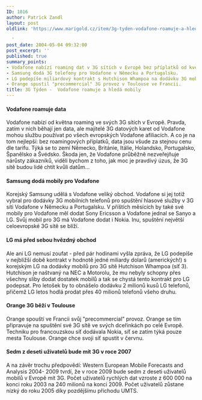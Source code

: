 ```yaml
---
ID: 1016
author: Patrick Zandl
layout: post
oldlink: 'https://www.marigold.cz/item/3g-tyden-vodafone-roamuje-a-hleda-mobily

  '
post_date: 2004-05-04 09:32:00
post_excerpt: ''
published: true
summary_points:
- Vodafone nabízí roaming dat v 3G sítích v Evropě bez příplatků od května.
- Samsung dodá 3G telefony pro Vodafone v Německu a Portugalsku.
- LG podepíše miliardový kontrakt s Hutchison Whampoa na dodávku 3G mobilů.
- Orange spustil "precommercial" 3G provoz v Toulouse ve Francii.
title: 3G Týden -  Vodafone roamuje a hledá mobily
---
```


<H4>Vodafone roamuje data </H4>
<p>
Vodafone nabízí od května roaming ve svých 3G sítích v Evropě. Pravda, zatím v nich běhají jen data, ale majitelé 3G datových karet od Vodafone mohou službu používat po všech evropských Vodafone afiliacích. A co je na tom nejlepší: bez roamingových příplatků, data jsou všude za stejnou cenu dle tarifu. Týká se to zemí Německo, Británie, Itálie, Holandsko, Portugalsko, Španělsko a Švédsko. Škoda jen, že Vodafone průběžně nezveřejňuje nárůsty zákazníků, viděli bychom z toho, jak moc je pravdivý úzus, že 3G sítě budou lidé chtít kvůli datům...</p>

<H4>Samsung dodá mobily pro Vodafone</H4>
<p>
Korejský Samsung udělá s Vodafone veliký obchod. Vodafone si jej totiž vybral pro dodávky 3G mobilních telefonů pro spuštění hlasové služby v 3G síti Vodafone v Německu a Portugalsku. V příštích měsících by také své mobily pro Vodafone měl dodat Sony Ericsson a Vodafone jednal se Sanyo a LG. Svůj mobil pro 3G má Vodafone dodat i Nokia. Inu, spuštění největší celoevropské 3G sítě se blíží. </p>

<H4>LG má před sebou hvězdný obchod</H4>
<p>
Ale ani LG nemusí zoufat - před pár hodinami vyšla zpráva, že LG podepíše v nejbližší době kontrakt v hodnotě jedné miliardy dolarů (amerických!) s korejským LG na dodávky mobilů pro 3G sítě Hutchison Whampoa (síť 3). Hutchison je naštvaný na NEC a Motorolu, že mu nebyly schopny přes všechny sliby dodat dostatek mobilů a tak se chystá tento kontrakt pro LG podepsat. Pro letošek by to obnášelo dodávku 2 milionů kusů LG telefonů, přičemž LG letos hodlá prodat přes 40 milionů telefonů všeho druhu. </p>

<H4>Orange 3G běží v Toulouse</H4>
<p>
Orange spouští ve Francii svůj "precommercial" provoz. Orange se tím připravuje na spuštění své 3G sítě ve svých dceřinkách po celé Evropě. Techniku pro francouzskou síť dodávala Nokia, síť se zatím týká pouze mesta Toulouse. Orange chce svoji síť spustit v červnu. </p>

<H4>Sedm z deseti uživatelů bude mít 3G v roce 2007</H4>
<p>
A na závěr trochu předpovědí: Western European Mobile Forecasts and Analysis 2004- 2009 tvrdí, že v roce 2009 bude sedm z deseti uživatelů mobilů v Evropě mít 3G. Počet uživatelů rychlých dat vzroste z 600 000 na konci roku 2003 na 240 milionů na konci 2009. Počet uživatelů zůstane nízký do roku 2005 díky pozdějšímu příchodu UMTS. </p>